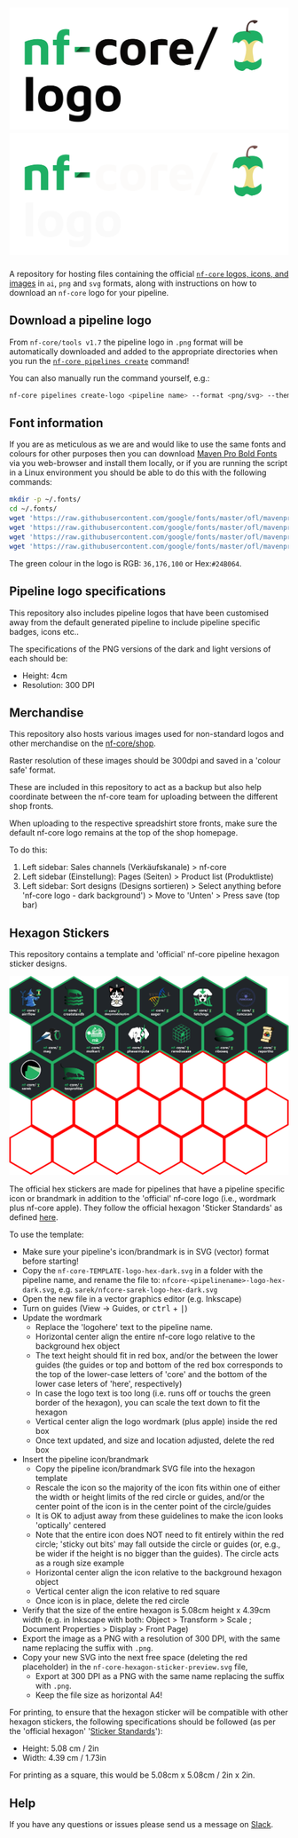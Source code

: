 # ![nf-core/logos](nf-core-logos/nfcore-logo_logo_light.png#gh-light-mode-only) ![nf-core/logos](nf-core-logos/nfcore-logo_logo_dark.png#gh-dark-mode-only)

A repository for hosting files containing the official [`nf-core` logos, icons, and images](nf-core-logos) in `ai`, `png` and `svg` formats, along with instructions on how to download an `nf-core` logo for your pipeline.

## Download a pipeline logo

From `nf-core/tools v1.7` the pipeline logo in `.png` format will be automatically downloaded and added to the appropriate directories when you run the [`nf-core pipelines create`](https://nf-co.re/docs/tutorials/adding_a_pipeline/creating_a_pipeline) command!

You can also manually run the command yourself, e.g.:

```bash
nf-core pipelines create-logo <pipeline name> --format <png/svg> --theme <light/dark> --width <pixels>
```

## Font information

If you are as meticulous as we are and would like to use the same fonts and colours for other purposes then you can download [Maven Pro Bold Fonts](https://fonts.google.com/specimen/Maven+Pro) via you web-browser and install them locally, or if you are running the script in a Linux environment you should be able to do this with the following commands:

```bash
mkdir -p ~/.fonts/
cd ~/.fonts/
wget 'https://raw.githubusercontent.com/google/fonts/master/ofl/mavenpro/static/MavenPro-Black.ttf'
wget 'https://raw.githubusercontent.com/google/fonts/master/ofl/mavenpro/static/MavenPro-Bold.ttf'
wget 'https://raw.githubusercontent.com/google/fonts/master/ofl/mavenpro/static/MavenPro-Medium.ttf'
wget 'https://raw.githubusercontent.com/google/fonts/master/ofl/mavenpro/static/MavenPro-Regular.ttf'
```

The green colour in the logo is RGB: `36,176,100` or Hex:`#24B064`.

## Pipeline logo specifications

This repository also includes pipeline logos that have been customised away from the default generated pipeline to include pipeline specific badges, icons etc..

The specifications of the PNG versions of the dark and light versions of each should be:

- Height: 4cm
- Resolution: 300 DPI

## Merchandise

This repository also hosts various images used for non-standard logos and other merchandise on the [nf-core/shop](https://nf-co.re/shop).

Raster resolution of these images should be 300dpi and saved in a 'colour safe' format.

These are included in this repository to act as a backup but also help coordinate between the nf-core team for uploading between the different shop fronts.

When uploading to the respective spreadshirt store fronts, make sure the default nf-core logo remains at the top of the shop homepage.

To do this:

1. Left sidebar: Sales channels (Verkäufskanale) > nf-core
2. Left sidebar (Einstellung): Pages (Seiten) > Product list (Produktliste)
3. Left sidebar: Sort designs (Designs sortieren) > Select anything before 'nf-core logo - dark background') > Move to 'Unten' > Press save (top bar)

## Hexagon Stickers

This repository contains a template and 'official' nf-core pipeline hexagon sticker designs.

![A collection of hexagon shape symbols with a variety of nf-core pipeline logos in each one](hexagon-stickers/nf-core-hexagon-sticker-preview.png)

The official hex stickers are made for pipelines that have a pipeline specific icon or brandmark in addition to the 'official' nf-core logo (i.e., wordmark plus nf-core apple).
They follow the official hexagon 'Sticker Standards' as defined [here](https://sticker.how/).

To use the template:

- Make sure your pipeline's icon/brandmark is in SVG (vector) format before starting!
- Copy the `nf-core-TEMPLATE-logo-hex-dark.svg` in a folder with the pipeline name, and rename the file to: `nfcore-<pipelinename>-logo-hex-dark.svg`, e.g. `sarek/nfcore-sarek-logo-hex-dark.svg`
- Open the new file in a vector graphics editor (e.g. Inkscape)
- Turn on guides (View -> Guides, or <kbd>ctrl</kbd> + <kbd>|</kbd>)
- Update the wordmark
  - Replace the 'logohere' text to the pipeline name.
  - Horizontal center align the entire nf-core logo relative to the background hex object
  - The text height should fit in red box, and/or the between the lower guides (the guides or top and bottom of the red box corresponds to the top of the lower-case letters of 'core' and the bottom of the lower case leters of 'here', respectively)
  - In case the logo text is too long (i.e. runs off or touchs the green border of the hexagon), you can scale the text down to fit the hexagon
  - Vertical center align the logo wordmark (plus apple) inside the red box
  - Once text updated, and size and location adjusted, delete the red box
- Insert the pipeline icon/brandmark
  - Copy the pipeline icon/brandmark SVG file into the hexagon template
  - Rescale the icon so the majority of the icon fits within one of either the width or height limits of the red circle or guides, and/or the center point of the icon is in the center point of the circle/guides
  - It is OK to adjust away from these guidelines to make the icon looks 'optically' centered
  - Note that the entire icon does NOT need to fit entirely within the red circle; 'sticky out bits' may fall outside the circle or guides (or, e.g., be wider if the height is no bigger than the guides). The circle acts as a rough size example
  - Horizontal center align the icon relative to the background hexagon object
  - Vertical center align the icon relative to red square
  - Once icon is in place, delete the red circle
- Verify that the size of the entire hexagon is 5.08cm height x 4.39cm width (e.g. in Inkscape with both: Object > Transform > Scale ; Document Properties > Display > Front Page)
- Export the image as a PNG with a resolution of 300 DPI, with the same name replacing the suffix with `.png`.
- Copy your new SVG into the next free space (deleting the red placeholder) in the `nf-core-hexagon-sticker-preview.svg` file,
  - Export at 300 DPI as a PNG with the same name replacing the suffix with `.png`.
  - Keep the file size as horizontal A4!

For printing, to ensure that the hexagon sticker will be compatible with other hexagon stickers, the following specifications should be followed (as per the 'official hexagon' '[Sticker Standards](https://sticker.how/)'):

- Height: 5.08 cm / 2in
- Width: 4.39 cm / 1.73in

For printing as a square, this would be 5.08cm x 5.08cm / 2in x 2in.

## Help

If you have any questions or issues please send us a message on [Slack](https://nf-co.re/join/slack).
